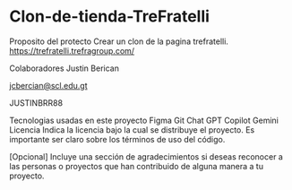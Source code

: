 # Clon-de-tienda-TreFratelli
Proposito del protecto
Crear un clon de la pagina trefratelli.
https://trefratelli.trefragroup.com/

Colaboradores
Justin Berican

jcbercian@scl.edu.gt

JUSTINBRR88

Tecnologias usadas en este proyecto
Figma
Git
Chat GPT
Copilot
Gemini
Licencia
Indica la licencia bajo la cual se distribuye el proyecto. Es importante ser claro sobre los términos de uso del código.

[Opcional] Incluye una sección de agradecimientos si deseas reconocer a las personas o proyectos que han contribuido de alguna manera a tu proyecto.
